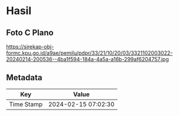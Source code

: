 # Hasil

## Foto C Plano

https://sirekap-obj-formc.kpu.go.id/a9ae/pemilu/pdpr/33/21/10/20/03/3321102003022-20240214-200536--4ba1f594-184a-4a5a-a16b-299af6204757.jpg


## Metadata

| Key        | Value               |
| ---------- | ------------------- |
| Time Stamp | 2024-02-15 07:02:30 |



